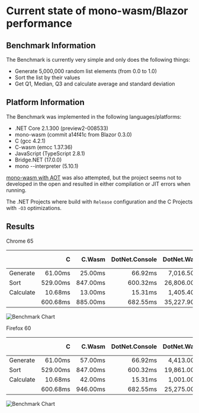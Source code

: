 # Current state of mono-wasm/Blazor performance

## Benchmark Information

The Benchmark is currently very simple and only does the following things:

* Generate 5,000,000 random list elements (from 0.0 to 1.0)
* Sort the list by their values
* Get Q1, Median, Q3 and calculate average and standard deviation

## Platform Information

The Benchmark was implemented in the following languages/platforms:

* .NET Core 2.1.300 (preview2-008533)
* mono-wasm (commit a14f41c from Blazor 0.3.0)
* C (gcc 4.2.1)
* C-wasm (emcc 1.37.36)
* JavaScript (TypeScript 2.8.1)
* Bridge.NET (17.0.0)
* mono --interpreter (5.10.1)

[mono-wasm with AOT](https://github.com/lrz/mono-wasm) was also attempted, but the project seems not to developed in the open and resulted in either compilation or JIT errors when running.

The .NET Projects where build with `Release` configuration and the C Projects with `-O3` optimizations.

## Results

Chrome 65

|          | C      | C.Wasm | DotNet.Console | DotNet.Wasm | JavaScript | Bridge.NET | Mono Interpreter |
|-----------|--------:|--------:|----------------:|-------------:|------------:|------------:|------------------:|
| Generate  | 61.00ms  | 25.00ms  | 66.92ms          | 7,016.50ms     | 213.40ms     | 282.00ms     | 1,577.14ms          |
| Sort      | 529.00ms | 847.00ms | 600.32ms         | 26,806.00ms    | 898.50ms     | 1,002.00ms    | 5,510.68ms          |
| Calculate | 10.68ms  | 13.00ms  | 15.31ms          | 1,405.40ms     | 18.20ms      | 22.00ms      | 274.37ms           |
|          | 600.68ms | 885.00ms | 682.55ms         | 35,227.90ms    | 1,130.10ms    | 1,306.00ms    | 7,362.19ms          |

![Benchmark Chart](images/benchmark-20180503-5mil-Chrome.png "Benchmark Chart")

Firefox 60

|          | C      | C.Wasm | DotNet.Console | DotNet.Wasm | JavaScript | Bridge.NET | Mono Interpreter |
|-----------|--------:|--------:|----------------:|-------------:|------------:|------------:|------------------:|
| Generate  | 61.00ms  | 57.00ms  | 66.92ms          | 4,413.00ms     | 143.00ms     | 785.00ms     | 1,577.14ms          |
| Sort      | 529.00ms | 847.00ms | 600.32ms         | 19,861.00ms    | 901.00ms     | 1,057.00ms    | 5,510.68ms          |
| Calculate | 10.68ms  | 42.00ms  | 15.31ms          | 1,001.00ms     | 14.00ms      | 24.00ms      | 274.37ms           |
|          | 600.68ms | 946.00ms | 682.55ms         | 25,275.00ms    | 1,058.00ms    | 1,866.00ms    | 7,362.19ms          |

![Benchmark Chart](images/benchmark-20180503-5mil-Firefox.png "Benchmark Chart")
